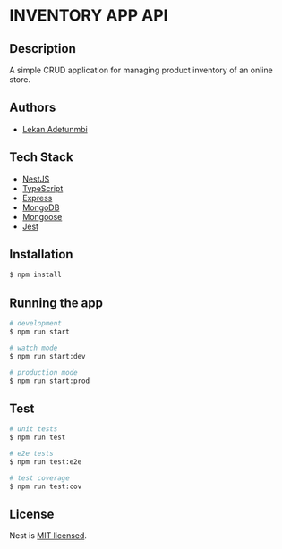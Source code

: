 # INVENTORY APP API

## Description

A simple CRUD application for managing product inventory of an online store.

## Authors

* [Lekan Adetunmbi](https://github.com/greazleay)

## Tech Stack

* [NestJS](https://nestjs.com/)
* [TypeScript](https://www.typescriptlang.org/)
* [Express](https://expressjs.com/)
* [MongoDB](https://www.mongodb.com/)
* [Mongoose](https://mongoosejs.com/)
* [Jest](https://jestjs.io/)


## Installation

```bash
$ npm install
```

## Running the app

```bash
# development
$ npm run start

# watch mode
$ npm run start:dev

# production mode
$ npm run start:prod
```

## Test

```bash
# unit tests
$ npm run test

# e2e tests
$ npm run test:e2e

# test coverage
$ npm run test:cov
```

## License

Nest is [MIT licensed](LICENSE).
